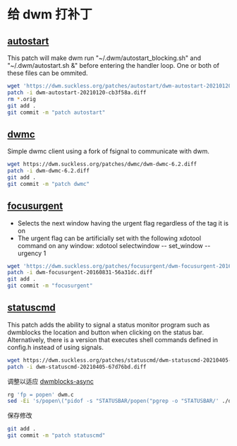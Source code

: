 # 给 dwm 打补丁

## [autostart](https://dwm.suckless.org/patches/autostart/)

This patch will make dwm run "~/.dwm/autostart_blocking.sh" and
"~/.dwm/autostart.sh &" before entering the handler loop. One or both of these
files can be ommited.

```sh
wget 'https://dwm.suckless.org/patches/autostart/dwm-autostart-20210120-cb3f58a.diff'
patch -i dwm-autostart-20210120-cb3f58a.diff
rm *.orig
git add .
git commit -m "patch autostart"
```

## [dwmc](https://dwm.suckless.org/patches/dwmc/)

Simple dwmc client using a fork of fsignal to communicate with dwm.

```sh
wget https://dwm.suckless.org/patches/dwmc/dwm-dwmc-6.2.diff
patch -i dwm-dwmc-6.2.diff
git add .
git commit -m "patch dwmc"
```

## [focusurgent](https://dwm.suckless.org/patches/focusurgent/)


- Selects the next window having the urgent flag regardless of the tag it is on
- The urgent flag can be artificially set with the following xdotool command on
  any window: xdotool selectwindow -- set_window --urgency 1

```sh
wget 'https://dwm.suckless.org/patches/focusurgent/dwm-focusurgent-20160831-56a31dc.diff'
patch -i dwm-focusurgent-20160831-56a31dc.diff
git add .
git commit -m "focusurgent"
```

## [statuscmd](https://dwm.suckless.org/patches/statuscmd/)

This patch adds the ability to signal a status monitor program such as
dwmblocks the location and button when clicking on the status bar.
Alternatively, there is a version that executes shell commands defined in
config.h instead of using signals.

```sh
wget https://dwm.suckless.org/patches/statuscmd/dwm-statuscmd-20210405-67d76bd.diff
patch -i dwm-statuscmd-20210405-67d76bd.diff
```

调整以适应 [dwmblocks-async](https://github.com/UtkarshVerma/dwmblocks-async)

```sh
rg 'fp = popen' dwm.c
sed -Ei 's/popen\("pidof -s "STATUSBAR/popen("pgrep -o "STATUSBAR/' ./dwm.c
```

保存修改

```bash
git add .
git commit -m "patch statuscmd"
```


